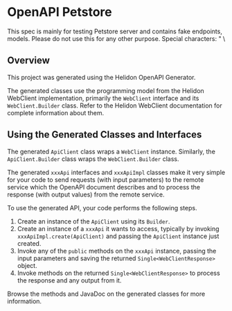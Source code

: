 # OpenAPI Petstore

This spec is mainly for testing Petstore server and contains fake endpoints, models. Please do not use this for any other purpose. Special characters: \" \\


## Overview
This project was generated using the Helidon OpenAPI Generator.

The generated classes use the programming model from the Helidon WebClient implementation, primarily the `WebClient` interface and its
`WebClient.Builder` class. Refer to the Helidon WebClient documentation for complete information about them.

## Using the Generated Classes and Interfaces
The generated `ApiClient` class wraps a `WebClient` instance. Similarly, the `ApiClient.Builder` class wraps the `WebClient.Builder` class.

The generated `xxxApi` interfaces and `xxxApiImpl` classes make it very simple for your code to send requests (with input parameters) to the remote service which the OpenAPI document describes and to process the response (with output values) from the remote service.

To use the generated API, your code performs the following steps.

1. Create an instance of the `ApiClient` using its `Builder`.
2. Create an instance of a `xxxApi` it wants to access, typically by invoking `xxxApiImpl.create(ApiClient)` and passing the `ApiClient` instance just created.
3. Invoke any of the `public` methods on the `xxxApi` instance, passing the input parameters and saving the returned `Single<WebClientResponse>` object.
4. Invoke methods on the returned `Single<WebClientResponse>` to process the response and any output from it.

Browse the methods and JavaDoc on the generated classes for more information.

